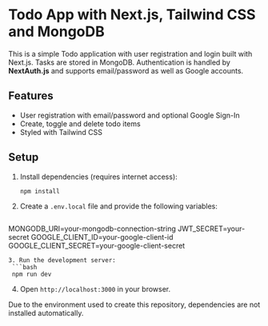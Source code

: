 # Todo App with Next.js, Tailwind CSS and MongoDB

This is a simple Todo application with user registration and login built with Next.js. Tasks are stored in MongoDB.
Authentication is handled by **NextAuth.js** and supports email/password as well as Google accounts.

## Features

- User registration with email/password and optional Google Sign-In
- Create, toggle and delete todo items
- Styled with Tailwind CSS

## Setup

1. Install dependencies (requires internet access):
   ```bash
   npm install
   ```
2. Create a `.env.local` file and provide the following variables:
   ```env
  MONGODB_URI=your-mongodb-connection-string
  JWT_SECRET=your-secret
  GOOGLE_CLIENT_ID=your-google-client-id
  GOOGLE_CLIENT_SECRET=your-google-client-secret
  ```
3. Run the development server:
   ```bash
   npm run dev
   ```
4. Open `http://localhost:3000` in your browser.

Due to the environment used to create this repository, dependencies are not installed automatically.
